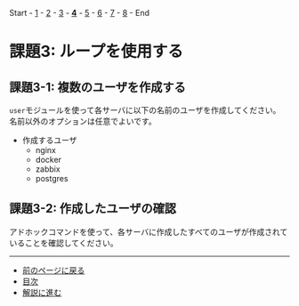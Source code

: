 Start - [1](step1.md) - [2](step2.md) - [3](step3.md) - [**4**](step4.md) - [5](step5.md) - [6](step6.md) - [7](step7.md) - [8](step8.md) - End


# 課題3: ループを使用する

## 課題3-1: 複数のユーザを作成する

`user`モジュールを使って各サーバに以下の名前のユーザを作成してください。  
名前以外のオプションは任意でよいです。

- 作成するユーザ
    - nginx
    - docker
    - zabbix
    - postgres

## 課題3-2: 作成したユーザの確認

アドホックコマンドを使って、各サーバに作成したすべてのユーザが作成されていることを確認してください。

---

- [前のページに戻る](step3a.md)
- [目次](README.md)
- [解説に進む](step4a.md)
